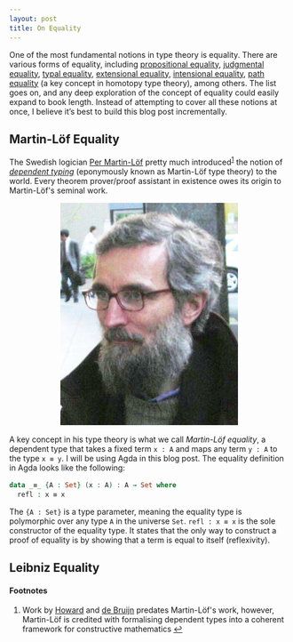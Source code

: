 ```yaml
---
layout: post
title: On Equality
---
```


One of the most fundamental notions in type theory is equality. There are various forms of equality, including [propositional equality](https://ncatlab.org/nlab/show/equality#propositional_equality), [judgmental equality](https://ncatlab.org/nlab/show/equality#judgmental_equality), [typal equality](https://ncatlab.org/nlab/show/equality#typal_equality), [extensional equality](https://en.wikipedia.org/wiki/Extensionality), [intensional equality](https://en.wikipedia.org/wiki/Intension), [path equality](https://en.wikipedia.org/wiki/Homotopy_type_theory#Equality) (a key concept in homotopy type theory), among others. The list goes on, and any deep exploration of the concept of equality could easily expand to book length. Instead of attempting to cover all these notions at once, I believe it’s best to build this blog post incrementally.


Martin-Löf Equality
-------------------

The Swedish logician [Per Martin-Löf](https://en.wikipedia.org/wiki/Per_Martin-L%C3%B6f) pretty much introduced<sup><a href="#fn1" id="ref1">1</a></sup> the notion of [*dependent typing*](https://en.wikipedia.org/wiki/Dependent_type) (eponymously known as Martin-Löf type theory) to the world. Every theorem prover/proof assistant in existence owes its origin to Martin-Löf's seminal work.

<div style="text-align: center;">
    <img src="/images/per.jpg" alt="Per Martin-Löf" width="320" height="400">
</div>

A key concept in his type theory is what we call *Martin-Löf equality*, a dependent type that takes a fixed term `x : A` and maps any term `y : A` to the type `x ≡ y`. I will be using Agda in this blog post. The equality definition in Agda looks like the following:

```agda
data _≡_ {A : Set} (x : A) : A → Set where
  refl : x ≡ x
```

The `{A : Set}` is a type parameter, meaning the equality type is polymorphic over any type `A` in the universe `Set`. `refl : x ≡ x` is the sole constructor of the equality type. It states that the only way to construct a proof of equality is by showing that a term is equal to itself (reflexivity).

Leibniz Equality
----------------



#### Footnotes
<ol>
  <li id="fn1"> Work by <a href="https://en.wikipedia.org/wiki/William_Alvin_Howard">Howard</a> and <a href="https://en.wikipedia.org/wiki/Nicolaas_Govert_de_Bruijn">de Bruijn</a> predates Martin-Löf's work, however, Martin-Löf is credited with formalising dependent types into a coherent framework for constructive mathematics <a href="#ref1">↩</a></li>
</ol>

